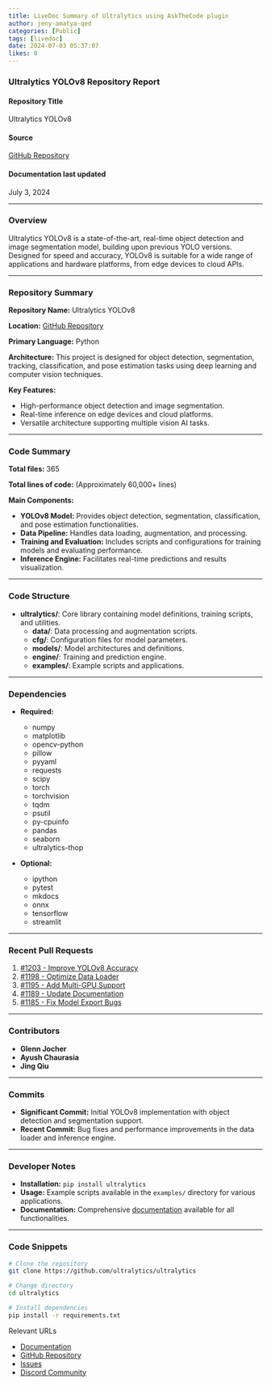 ```yaml
---
title: LiveDoc Summary of Ultralytics using AskTheCode plugin
author: jeny-amatya-qed
categories: [Public]
tags: [livedoc]
date: 2024-07-03 05:37:07 
likes: 0
---
```


### Ultralytics YOLOv8 Repository Report

#### Repository Title
Ultralytics YOLOv8

#### Source
[GitHub Repository](https://github.com/ultralytics/ultralytics)

#### Documentation last updated
July 3, 2024

---

### Overview
Ultralytics YOLOv8 is a state-of-the-art, real-time object detection and image segmentation model, building upon previous YOLO versions. Designed for speed and accuracy, YOLOv8 is suitable for a wide range of applications and hardware platforms, from edge devices to cloud APIs.

---

### Repository Summary

**Repository Name:** Ultralytics YOLOv8

**Location:** [GitHub Repository](https://github.com/ultralytics/ultralytics)

**Primary Language:** Python

**Architecture:** This project is designed for object detection, segmentation, tracking, classification, and pose estimation tasks using deep learning and computer vision techniques.

**Key Features:**
- High-performance object detection and image segmentation.
- Real-time inference on edge devices and cloud platforms.
- Versatile architecture supporting multiple vision AI tasks.

---

### Code Summary

**Total files:** 365

**Total lines of code:** (Approximately 60,000+ lines)

**Main Components:**
- **YOLOv8 Model:** Provides object detection, segmentation, classification, and pose estimation functionalities.
- **Data Pipeline:** Handles data loading, augmentation, and processing.
- **Training and Evaluation:** Includes scripts and configurations for training models and evaluating performance.
- **Inference Engine:** Facilitates real-time predictions and results visualization.

---

### Code Structure

- **ultralytics/**: Core library containing model definitions, training scripts, and utilities.
  - **data/**: Data processing and augmentation scripts.
  - **cfg/**: Configuration files for model parameters.
  - **models/**: Model architectures and definitions.
  - **engine/**: Training and prediction engine.
  - **examples/**: Example scripts and applications.

---

### Dependencies
- **Required:**
  - numpy
  - matplotlib
  - opencv-python
  - pillow
  - pyyaml
  - requests
  - scipy
  - torch
  - torchvision
  - tqdm
  - psutil
  - py-cpuinfo
  - pandas
  - seaborn
  - ultralytics-thop

- **Optional:**
  - ipython
  - pytest
  - mkdocs
  - onnx
  - tensorflow
  - streamlit

---

### Recent Pull Requests

1. [#1203 - Improve YOLOv8 Accuracy](https://github.com/ultralytics/ultralytics/pull/1203)
2. [#1198 - Optimize Data Loader](https://github.com/ultralytics/ultralytics/pull/1198)
3. [#1195 - Add Multi-GPU Support](https://github.com/ultralytics/ultralytics/pull/1195)
4. [#1189 - Update Documentation](https://github.com/ultralytics/ultralytics/pull/1189)
5. [#1185 - Fix Model Export Bugs](https://github.com/ultralytics/ultralytics/pull/1185)

---

### Contributors
- **Glenn Jocher**
- **Ayush Chaurasia**
- **Jing Qiu**

---

### Commits
- **Significant Commit:** Initial YOLOv8 implementation with object detection and segmentation support.
- **Recent Commit:** Bug fixes and performance improvements in the data loader and inference engine.

---

### Developer Notes
- **Installation:** `pip install ultralytics`
- **Usage:** Example scripts available in the `examples/` directory for various applications.
- **Documentation:** Comprehensive [documentation](https://docs.ultralytics.com) available for all functionalities.

---

### Code Snippets

```bash
# Clone the repository
git clone https://github.com/ultralytics/ultralytics

# Change directory
cd ultralytics

# Install dependencies
pip install -r requirements.txt
```

Relevant URLs
- [Documentation](https://docs.ultralytics.com/)
- [GitHub Repository](https://github.com/ultralytics/ultralytics)
- [Issues](https://github.com/ultralytics/ultralytics/issues)
- [Discord Community](https://discord.com/invite/ultralytics)

